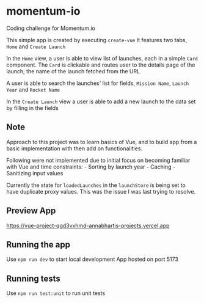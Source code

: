# momentum-io
Coding challenge for Momentum.io

This simple app is created by executing `create-vue`
It features two tabs, `Home` and `Create Launch`

In the `Home` view, a user is able to view list of launches, each in a simple `Card` component. The `Card` is clickable and routes user to the details page of the launch; the name of the launch fetched from the URL

A user is able to search the launches' list for fields, `Mission Name`, `Launch Year` and `Rocket Name`

In the `Create Launch` view a user is able to add a new launch to the data set by filling in the fields

## Note
Approach to this project was to learn basics of Vue, and to build app from a basic implementation with then
add on functionalities.

Following were not implemented due to initial focus on becoming familiar with Vue and time constraints:
    - Sorting by launch year
    - Caching
    - Sanitizing input values

Currently the state for `loadedLaunches` in the `launchStore` is being set to have duplicate proxy values. This was the issue I was last trying to resolve.

## Preview App
https://vue-project-qgd3vxhmd-annabhartis-projects.vercel.app

## Running the app
Use `npm run dev` to start local development
App hosted on port 5173

## Running tests
Use `npm run test:unit` to run unit tests
